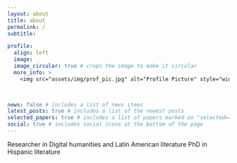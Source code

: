 ```yaml
---
layout: about
title: about
permalink: /
subtitle: 

profile:
  align: left
  image: 
  image_circular: true # crops the image to make it circular
  more_info: >
    <img src="assets/img/prof_pic.jpg" alt="Profile Picture" style="width: 180px; height: 200px; border-radius: 50%; float: right;">

    

news: false # includes a list of news items
latest_posts: true # includes a list of the newest posts
selected_papers: true # includes a list of papers marked as "selected={true}"
social: true # includes social icons at the bottom of the page
---
```





Researcher in Digital humanities and Latin American literature
PhD in Hispanic literature 

